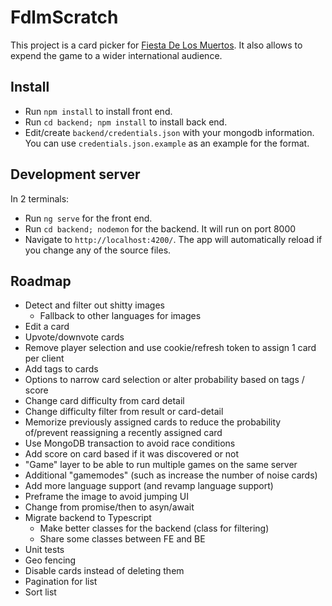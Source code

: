 # FdlmScratch

This project is a card picker for [Fiesta De Los Muertos](https://boardgamegeek.com/boardgame/285253/fiesta-de-los-muertos). It also allows to expend the game to a wider international audience.

## Install
- Run `npm install` to install front end.
- Run `cd backend; npm install` to install back end.
- Edit/create `backend/credentials.json` with your mongodb information. You can use `credentials.json.example` as an example for the format.

## Development server

In 2 terminals:
- Run `ng serve` for the front end.
- Run `cd backend; nodemon` for the backend. It will run on port 8000
- Navigate to `http://localhost:4200/`. The app will automatically reload if you change any of the source files.

## Roadmap
- Detect and filter out shitty images
    - Fallback to other languages for images
- Edit a card
- Upvote/downvote cards
- Remove player selection and use cookie/refresh token to assign 1 card per client
- Add tags to cards
- Options to narrow card selection or alter probability based on tags / score
- Change card difficulty from card detail
- Change difficulty filter from result or card-detail
- Memorize previously assigned cards to reduce the probability of/prevent reassigning a recently assigned card
- Use MongoDB transaction to avoid race conditions
- Add score on card based if it was discovered or not
- "Game" layer to be able to run multiple games on the same server
- Additional "gamemodes" (such as increase the number of noise cards)
- Add more language support (and revamp language support)
- Preframe the image to avoid jumping UI
- Change from promise/then to asyn/await
- Migrate backend to Typescript
    - Make better classes for the backend (class for filtering)
    - Share some classes between FE and BE
- Unit tests
- Geo fencing
- Disable cards instead of deleting them
- Pagination for list
- Sort list